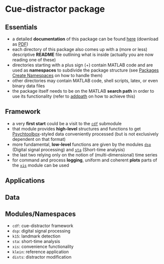 Cue-distractor package
======================

Essentials
----------

- a detailed **documentation** of this package can be found [here](https://github.com/murtex/cdp/blob/master/doc/cdp.pdf "package documentation") (download as [PDF](https://github.com/murtex/cdp/raw/master/doc/cdp.pdf "package documentation"))
- each directory of this package also comes up with a (more or less) descriptive **README** file outlining what is inside (actually you are now reading one of these)
- directories starting with a plus sign (+) contain MATLAB code and are used as **namespaces** to subdivide the package structure (see [Packages Create Namespaces](https://www.mathworks.com/help/matlab/matlab_oop/scoping-classes-with-packages.html "MATLAB documentation") on how to handle them)
- other directories may contain MATLAB code, shell scripts, latex, or even binary data files
- the package itself needs to be on the MATLAB **search path** in order to use its functionality (refer to [addpath](https://www.mathworks.com/help/matlab/ref/addpath.html "MATLAB documentation") on how to achieve this)

Framework
---------

- a very **first start** could be a visit to the [`cdf`](https://github.com/murtex/cdp/tree/master/%2Bcdf "cdf") submodule
- that module provides **high-level** structures and functions to get [Psychtoolbox](http://psychtoolbox.org/ "Psychtoolbox")-styled data conveniently processed (but is not exclusively dependent on that format)
- more fundamental, **low-level** functions are given by the modules [`dsp`](https://github.com/murtex/cdp/tree/master/%2Bdsp "dsp") (Digital signal processing) and [`sta`](https://github.com/murtex/cdp/tree/master/%2Bsta "sta") (Short-time analysis)
- the last two relying only on the notion of (multi-dimensional) time series
- for command and process **logging**, uniform and coherent **plots** parts of the [`xis`](https://github.com/murtex/cdp/tree/master/%2Bxis "xis") module can be used

Applications
------------

Data
----

Modules/Namespaces
------------------

- `cdf`: cue-distractor framework
- `dsp`: digital signal processing
- `k15`: landmark detection
- `sta`: short-time analysis
- `xis`: convenience functionality
- `klein`: reference application
- `dists`: distractor modification

